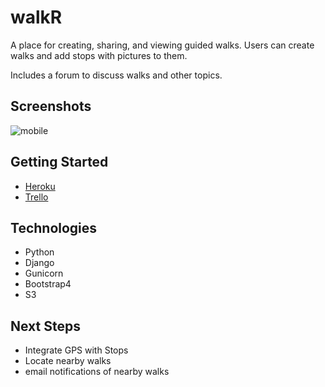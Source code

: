 # walkR

A place for creating, sharing, and viewing guided walks. Users
can create walks and add stops with pictures to them.

Includes a forum to discuss walks and other topics.

## Screenshots
![mobile](https://imgur.com/CGJWtfU.png)

## Getting Started

- [Heroku](https://randy-walkr.herokuapp.com/)
- [Trello](https://trello.com/b/FAT1QWYD/randy)

## Technologies

- Python
- Django
- Gunicorn
- Bootstrap4
- S3

## Next Steps

- Integrate GPS with Stops
- Locate nearby walks
- email notifications of nearby walks
